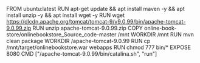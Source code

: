 FROM ubuntu:latest
RUN apt-get update && apt install maven -y && apt install unzip -y && apt install wget -y
RUN wget https://dlcdn.apache.org/tomcat/tomcat-9/v9.0.99/bin/apache-tomcat-9.0.99.zip
RUN unzip apache-tomcat-9.0.99.zip
COPY online-book-store/onlinebookstore_Source_code-master /mnt
WORKDIR /mnt
RUN mvn clean package
WORKDIR /apache-tomcat-9.0.99
RUN cp /mnt/target/onlinebookstore.war webapps
RUN chmod 777 bin/*
EXPOSE 8080
CMD ["/apache-tomcat-9.0.99/bin/catalina.sh", "run"]
